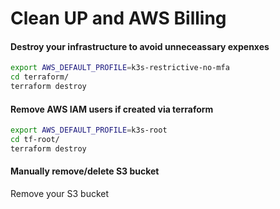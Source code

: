 # Clean UP and AWS Billing

#### Destroy your infrastructure to avoid unneceassary expenxes

```bash
export AWS_DEFAULT_PROFILE=k3s-restrictive-no-mfa
cd terraform/
terraform destroy
```

#### Remove AWS IAM users if created via terraform

```bash
export AWS_DEFAULT_PROFILE=k3s-root
cd tf-root/
terraform destroy
```

#### Manually remove/delete S3 bucket

Remove your S3 bucket
